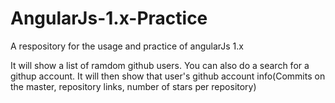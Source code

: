 # AngularJs-1.x-Practice
A respository for the usage and practice of angularJs 1.x

It will show a list of ramdom github users.
You can also do a search for a githup account. 
It will then show that user's github account info(Commits on the master, repository links, number of stars per repository)
